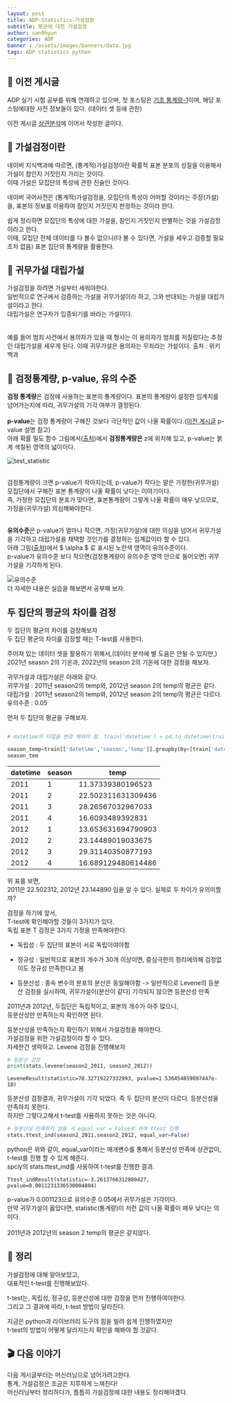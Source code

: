 ```yaml
---
layout: post
title: ADP-Statistics-가설검정
subtitle: 평균에 대한 가설검정
author: san9hyun
categories: ADP
banner : /assets/images/banners/data.jpg
tags: ADP statistics python
---
```


## 🚪 이전 게시글

ADP 실기 시험 공부를 위해 연재하고 있으며,
첫 포스팅은 [기초 통계량-1](https://predictorssh.github.io/adp/2022/03/11/ADP-statistics-0.html)이며,
해당 포스팅에대한 사전 정보들이 있다. (데이터 셋 등에 관한)<br>

이전 게시글 [상관분석](https://predictorssh.github.io/adp/2022/03/31/ADP-statistics-2.html)에 이어서 작성한 글이다.

## 🔑 가설검정이란

네이버 지식백과에 따르면, (통계적)가설검정이란 확률적 표본 분포의 성질을 이용해서 가설이 참인지 거짓인지 가리는 것이다.<br>
이때 가설은 모집단의 특성에 관한 진술인 것이다. <br>

네이버 국어사전은 (통계적)가설검정을, 모집단의 특성이 어떠할 것이라는 주장(가설)을, 표본의 정보를 이용하여 참인지 거짓인지 판정하는 것이라 한다.

쉽게 정리하면 모집단의 특성에 대한 가설을, 참인지 거짓인지 판별하는 것을 가설검정이라고 한다.<br>
이때, 모집단 전체 데이터를 다 볼수 없으니(다 볼 수 있다면, 가설을 세우고 검증할 필요조차 없음) 표본 집단의 통계량을 활용한다.


## 🔑 귀무가설 대립가설

가설검정을 하려면 가설부터 세워야한다.<br>
일반적으로 연구에서 검증하는 가설을 귀무가설이라 하고, 그와 반대되는 가설을 대립가설이라고 한다.<br>
대립가설은 연구자가 입증되기를 바라는 가설이다.<br>  
<br>
예를 들어 범죄 사건에서 용의자가 있을 때 형사는 이 용의자가 범죄를 저질렀다는 추정인 대립가설을 세우게 된다.
이때 귀무가설은 용의자는 무죄라는 가설이다. 
출처 : 위키백과


## 🔑 검정통계량, p-value, 유의 수준

**검정 통계량**은 검정에 사용하는 표본의 통계량이다. 표본의 통계량이 설정한 임계치를 넘어가는지에 따라, 귀무가설의 기각 여부가 결정된다.<br>
<br>
**p-value**는 검정 통계량이 구해진 것보다 극단적인 값이 나올 확률이다.([이전 게시글](https://predictorssh.github.io/adp/2022/03/31/ADP-statistics-2.html) p-value 설명 참고)<br>
아래 확률 밀도 함수 그림에서([출처](https://blog.acronym.co.kr/621))에서 **검정통계량은** z에 위치해 있고, p-value는 붉게 색칠된 영역의 넓이이다.<br>

![test_statistic](/assets/images/contents/ADP_statistics/test_statistic.PNG)

<br>
검정통계량이 크면 p-value가 작아지는데, p-value가 작다는 말은 가정한(귀무가설) 모집단에서 구해진 표본 통계량이 나올 확률이 낮다는 이야기이다. <br>
즉, 가정한 모집단의 분포가 맞다면, 표본통계량이 그렇게 나올 확률이 매우 낮으므로, 가정을(귀무가설) 의심해봐야한다.<br>
<br>

**유의수준**은 p-value가 얼마나 작으면, 가정(귀무가설)에 대한 의심을 넘어서 귀무가설을 기각하고 대립가설을 채택할 것인가를 결정하는 임계값이라 할 수 있다.<br>
아래 그림([출처](https://laoonlee.tistory.com/11))에서 $ \alpha $ 로 표시된 노란색 영역이 유의수준이다.<br>
p-value가 유의수준 보다 작으면(검정통계량이 유의수준 영역 안으로 들어오면) 귀무가설을 기각하게 된다.<br>  

![유의수준](/assets/images/contents/ADP_statistics/p-level.PNG)
<br>
더 자세한 내용은 실습을 해보면서 공부해 보자.

## 두 집단의 평균의 차이를 검정

두 집단의 평균의 차이를 검정해보자<br>
두 집단 평균의 차이를 검정할 때는 T-test를  사용한다.

주어져 있는 데이터 셋을 활용하기 위해서,(데이터 분석에 별 도움은 안될 수 있지만,)<br>
2021년 season 2의 기온과, 2022년의 season 2의 기온에 대한 검정을 해보자.<br>

귀무가설과 대립가설은 아래와 같다.<br>
귀무가설 : 2011년 season2의 temp와, 2012년 season 2의 temp의 평균은 같다. <br>
대립가설 : 2011년 season2의 temp와, 2012년 season 2의 temp의 평균은 다르다.<br>
유의수준 : 0.05

먼저 두 집단의 평균을 구해보자.<br>

```python

# datetime의 타입을 변경 해줘야 함. train['datetime'] = pd.to_datetime(train['datetime'])

season_temp=train[['datetime','season','temp']].groupby(by=[train['datetime'].dt.year,'season']).mean()
season_tem

```

|datetime|season|temp|
|---|---|---|
|2011|1|11\.37339380196523|
|2011|2|22\.502311631309436|
|2011|3|28\.26567032967033|
|2011|4|16\.6093489392831|
|2012|1|13\.653631694790903|
|2012|2|23\.14489019033675|
|2012|3|29\.31140350877193|
|2012|4|16\.689129480614486|


위 표를 보면, <br>
2011은 22.502312, 2012년 23.144890 임을 알 수 있다. 실제로 두 차이가 유의미할까?

검정을 하기에 앞서,<br>
T-test에 확인해야할 것들이 3가지가 있다.<br>
독립 표본 T 검정은 3가지 가정을 만족해야한다.

- 독립성 : 두 집단의 표본이 서로 독립이여야함

- 정규성 : 일반적으로 표본의 개수가 30개 이상이면, 중심극한의 정리에의해 검정없이도 정규성 만족한다고 봄

- 등분산성 : 종속 변수의 분포의 분산은 동일해야함 -> 일반적으로 Levene의 등분산 검정을 실시하여, 귀무가설이(분산이 같다) 기각되지 않으면 등분산성 만족

2011년과 2012년, 두집단은 독립적이고, 표본의 개수가 아주 많으니,<br>
등분산성만 만족하는지 확인하면 된다.<br>

등분산성을 만족하는지 확인하기 위해서 가설검정을 해야한다.<br>
가설검정을 위한 가설검정이라 할 수 있다.<br>
자세한건 생략하고. Levene 검정을 진행해보자<br>

```python
# 등분산 검정
print(stats.levene(season2_2011, season2_2012))
```

```text
LeveneResult(statistic=78.32719227332993, pvalue=1.536454859897447e-18)
```
등분산성 검정결과, 귀무가설이 기각 되었다. 즉 두 집단의 분산이 다르다.
등분산성을 만족하지 못한다.<br>
하지만 그렇다고해서 t-test를 사용하지 못하는 것은 아니다.<br>

```python
# 등분산성 만족하지 않을 시 equal_var = False로 하여 ttest 진행
stats.ttest_ind(season2_2011,season2_2012, equal_var=False)
```
python은 위와 같이, equal_var이라는 매개변수를 통해서 등분산성 만족에 상관없이, t-test를 진행 할 수 있게 해준다.<br>
spciy의 stats.ttest_ind를 사용하여 t-test를 진행한 결과.<br>

```text
Ttest_indResult(statistic=-3.2613766312800427, pvalue=0.0011231336530004804)
```
p-value가 0.001123으로 유의수준 0.05에서 귀무가설은 기각이다.<br>
만약 귀무가설이 옳았다면, statistic(통계량)이 저런 값이 나올 확률이 매우 낮다는 의미다.<br>
<br>
2011년과 2012년의 season 2 temp의 평균은 같지않다.

## 📌 정리

가설검정에 대해 알아보았고,<br>
대표적인 t-test를 진행해보았다.<br>

t-test는, 독립성, 정규성, 등분산성에 대한 검정을 먼저 진행하여야한다.<br>
그리고 그 결과에 따라, t-test 방법이 달라진다.

지금은 python과 라이브러리 도구의 힘을 빌려 쉽게 진행하였지만<br>
t-test의 방법이 어떻게 달라지는지 확인을 해봐야 할 것같다.<br>

## 🎬 다음 이야기

다음 게시글부터는 머신러닝으로 넘어가려고한다.<br>
통계, 가설검정은 조금은 지루하게 느껴진다!<br>
머신러닝부터 정리하다가, 틈틈히 가설검정에 대한 내용도 정리해야겠다.
 
